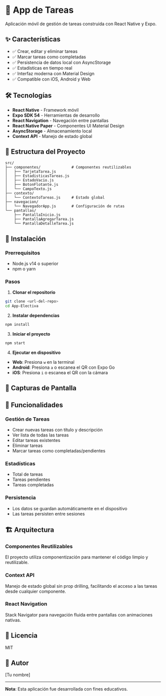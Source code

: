 # 📱 App de Tareas

Aplicación móvil de gestión de tareas construida con React Native y Expo.

## ✨ Características

- ✅ Crear, editar y eliminar tareas
- ✅ Marcar tareas como completadas
- ✅ Persistencia de datos local con AsyncStorage
- ✅ Estadísticas en tiempo real
- ✅ Interfaz moderna con Material Design
- ✅ Compatible con iOS, Android y Web

## 🛠️ Tecnologías

- **React Native** - Framework móvil
- **Expo SDK 54** - Herramientas de desarrollo
- **React Navigation** - Navegación entre pantallas
- **React Native Paper** - Componentes UI Material Design
- **AsyncStorage** - Almacenamiento local
- **Context API** - Manejo de estado global

## 📂 Estructura del Proyecto

```
src/
├── componentes/              # Componentes reutilizables
│   ├── TarjetaTarea.js
│   ├── EstadisticasTareas.js
│   ├── EstadoVacio.js
│   ├── BotonFlotante.js
│   └── CampoTexto.js
├── contexto/
│   └── ContextoTareas.js     # Estado global
├── navegacion/
│   └── NavegadorApp.js       # Configuración de rutas
└── pantallas/
    ├── PantallaInicio.js
    ├── PantallaAgregarTarea.js
    └── PantallaDetalleTarea.js
```

## 🚀 Instalación

### Prerrequisitos
- Node.js v14 o superior
- npm o yarn

### Pasos

1. **Clonar el repositorio**
```bash
git clone <url-del-repo>
cd App-Electiva
```

2. **Instalar dependencias**
```bash
npm install
```

3. **Iniciar el proyecto**
```bash
npm start
```

4. **Ejecutar en dispositivo**
- **Web**: Presiona `w` en la terminal
- **Android**: Presiona `a` o escanea el QR con Expo Go
- **iOS**: Presiona `i` o escanea el QR con la cámara

## 📱 Capturas de Pantalla

<!-- Agrega capturas de pantalla aquí -->

## 🎯 Funcionalidades

### Gestión de Tareas
- Crear nuevas tareas con título y descripción
- Ver lista de todas las tareas
- Editar tareas existentes
- Eliminar tareas
- Marcar tareas como completadas/pendientes

### Estadísticas
- Total de tareas
- Tareas pendientes
- Tareas completadas

### Persistencia
- Los datos se guardan automáticamente en el dispositivo
- Las tareas persisten entre sesiones

## 🏗️ Arquitectura

### Componentes Reutilizables
El proyecto utiliza componentización para mantener el código limpio y reutilizable.

### Context API
Manejo de estado global sin prop drilling, facilitando el acceso a las tareas desde cualquier componente.

### React Navigation
Stack Navigator para navegación fluida entre pantallas con animaciones nativas.

## 📄 Licencia

MIT

## 👤 Autor

[Tu nombre]

---

**Nota**: Esta aplicación fue desarrollada con fines educativos.
